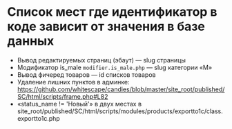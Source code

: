 # Список мест где идентификатор в коде зависит от значения в базе данных

- Вывод редактируемых страниц (эбаут) — slug страницы
- Модификатор is_male `modifier.is_male.php` — slug категории «М»
- Вывод фичеред товаров — id списков товаров
- Удаление лишних пунктов в админке: https://github.com/whitescape/candies/blob/master/site_root/published/SC/html/scripts/frame.php#L82
- «status_name != 'Новый'» в двух местах в site_root/published/SC/html/scripts/modules/products/exportto1c/class.exportto1c.php